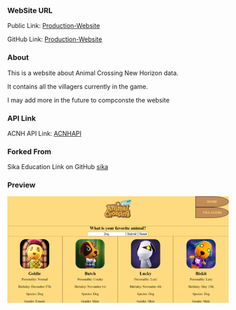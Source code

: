 ### WebSite URL

Public Link:  [Production-Website](https://twarre30.github.io/production-website/)

GitHub Link: [Production-Website](https://github.com/twarre30/production-website)

### About

This is a website about Animal Crossing New Horizon data.

It contains all the villagers currently in the game.

I may add more in the future to compconste the website

### API Link

ACNH API Link: [ACNHAPI](https://acnhapi.com/)

### Forked From

Sika Education Link on GitHub [sika](https://github.com/sikaeducation/production-website)

### Preview

 ![A screen shot of the form page.](images/screen%20shot.png)